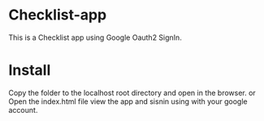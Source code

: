 # Checklist-app
This is a Checklist app using Google Oauth2 SignIn.

# Install
Copy the folder to the localhost root directory and open in the browser.
or
Open the index.html file view the app and sisnin using with your google account.
